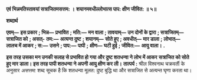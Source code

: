**एवं भिन्नमतिस्तावयां सत्राजितमसत्तम: ।** **शयानमवधील्लोभात्स पाप: क्षीण जीवित: ॥ ५॥** 

**शब्दार्थ** 

**एवम्—** **इस प्रकार** **; भिन्न—** **प्रभावित** **; मति:—** **मन वाला** **; तावयाम्—** **उन दोनों के द्वारा** **; सत्राजितम्—** **सत्राजित को** **; असत्-** **तम:—** **अत्यन्त दुष्ट** **; शयानम्—** **सोते हुए** **; अवधीत्—** **मार डाला** **; लोभात्—** **लालच में आकर** **; स:—** **उसने** **; पाप:—** **पापी** **;** **क्षीण—** **घटी हुई** **; जीवित:—** **आयु वाला।** **.** 

**इस तरह उसका मन उनकी सलाह से प्रभावित हो गया और दुष्ट शतधन्वा ने लोभ में आकर** **सत्राजित को सोते हुए मार डाला। इस तरह पापी शतधन्वा ने अपनी आयु क्षीण कर ली।** **तात्पर्य :** श्रील विश्वनाथ चक्रवर्ती के अनुसार *असत्तम:* शब्द सूचक है कि शतधन्वा मूलत: दुष्ट बुद्धि था और सत्राजित से अत्यन्त घृणा करता था।  